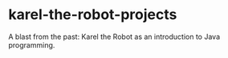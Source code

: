 # karel-the-robot-projects
A blast from the past: Karel the Robot as an introduction to Java programming.
